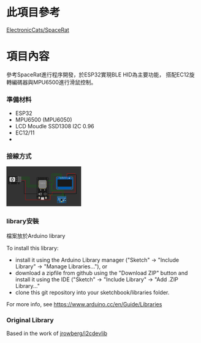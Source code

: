 # 此項目參考 
[ElectronicCats/SpaceRat](https://github.com/ElectronicCats/mpu6050)
# 項目內容

參考SpaceRat進行程序開發，於ESP32實現BLE HID為主要功能，
搭配EC12旋轉編碼器與MPU6500進行滑鼠控制。

### 準備材料

- ESP32
- MPU6500 (MPU6050)
- LCD Moudle SSD1308 I2C 0.96
- EC12/11
-
### 接線方式

<img src="https://github.com/Oliver0804/ESP32_SpaceRat/blob/main/pic/simlation.png" height="104" />


### library安裝
檔案放於Arduino library 

To install this library:

 - install it using the Arduino Library manager ("Sketch" -> "Include
   Library" -> "Manage Libraries..."), or
 - download a zipfile from github using the "Download ZIP" button and
   install it using the IDE ("Sketch" -> "Include Library" -> "Add .ZIP
   Library..."
 - clone this git repository into your sketchbook/libraries folder.

For more info, see https://www.arduino.cc/en/Guide/Libraries


### Original Library

Based in the work of [jrowberg/i2cdevlib](https://github.com/jrowberg/i2cdevlib/tree/master/Arduino/MPU6050)



